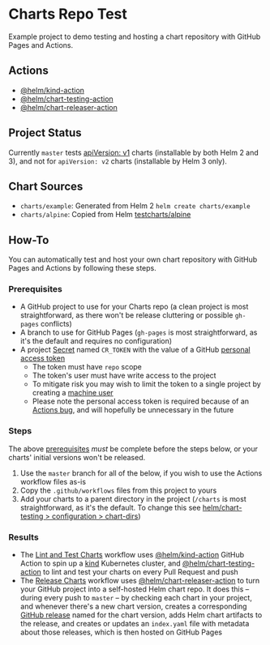 # Charts Repo Test

Example project to demo testing and hosting a chart repository with GitHub Pages and Actions.

## Actions

* [@helm/kind-action](https://github.com/scottrigby/kind-action)
* [@helm/chart-testing-action](https://github.com/scottrigby/chart-testing-action)
* [@helm/chart-releaser-action](https://github.com/scottrigby/chart-releaser-action)

## Project Status

Currently `master` tests [apiVersion: v1](https://helm.sh/docs/topics/charts/#the-apiversion-field) charts (installable by both Helm 2 and 3), and not for `apiVersion: v2` charts (installable by Helm 3 only).

## Chart Sources

* `charts/example`: Generated from Helm 2 `helm create charts/example`
* `charts/alpine`: Copied from Helm [testcharts/alpine](https://github.com/helm/helm/tree/master/cmd/helm/testdata/testcharts/alpine)

## How-To

You can automatically test and host your own chart repository with GitHub Pages and Actions by following these steps.

### Prerequisites

* A GitHub project to use for your Charts repo (a clean project is most straightforward, as there won't be release cluttering or possible `gh-pages` conflicts)
* A branch to use for GitHub Pages (`gh-pages` is most straightforward, as it's the default and requires no configuration)
* A project [Secret](https://help.github.com/en/actions/automating-your-workflow-with-github-actions/creating-and-using-encrypted-secrets#creating-encrypted-secrets) named `CR_TOKEN` with the value of a GitHub [personal access token](https://help.github.com/en/github/authenticating-to-github/creating-a-personal-access-token-for-the-command-line#creating-a-token)
  * The token must have `repo` scope
  * The token's user must have write access to the project
  * To mitigate risk you may wish to limit the token to a single project by creating a [machine user](https://developer.github.com/v3/guides/managing-deploy-keys/#machine-users)
  * Please note the personal access token is required because of an [Actions bug](https://github.com/JamesIves/github-pages-deploy-action/issues/5), and will hopefully be unnecessary in the future

### Steps

The above [prerequisites](#prerequisites) _must_ be complete before the steps below, or your charts' initial versions won't be released.

1. Use the `master` branch for all of the below, if you wish to use the Actions workflow files as-is
1. Copy the `.github/workflows` files from this project to yours
1. Add your charts to a parent directory in the project (`/charts` is most straightforward, as it's the default. To change this see [helm/chart-testing > configuration > chart-dirs](https://github.com/helm/chart-testing#configuration))

### Results

* The [Lint and Test Charts](/.github/workflows/lint-test.yaml) workflow uses [@helm/kind-action](https://www.github.com/scottrigby/kind-action) GitHub Action to spin up a [kind](https://kind.sigs.k8s.io/) Kubernetes cluster, and [@helm/chart-testing-action](https://www.github.com/scottrigby/chart-testing-action) to lint and test your charts on every Pull Request and push
* The [Release Charts](/.github/workflows/release.yaml) workflow uses [@helm/chart-releaser-action](https://www.github.com/helm/chart-releaser-action) to turn your GitHub project into a self-hosted Helm chart repo. It does this – during every push to `master` – by checking each chart in your project, and whenever there's a new chart version, creates a corresponding [GitHub release](https://help.github.com/en/github/administering-a-repository/about-releases) named for the chart version, adds Helm chart artifacts to the release, and creates or updates an `index.yaml` file with metadata about those releases, which is then hosted on GitHub Pages
